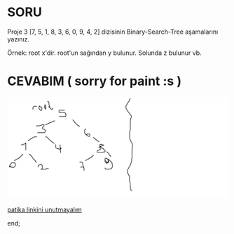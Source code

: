# SORU
Proje 3
[7, 5, 1, 8, 3, 6, 0, 9, 4, 2] dizisinin Binary-Search-Tree aşamalarını yazınız.

Örnek: root x'dir. root'un sağından y bulunur. Solunda z bulunur vb.

# CEVABIM ( sorry for paint :s )

![Cevabım](cevap.png)

[patika linkini unutmayalım](patika.dev)

end;
